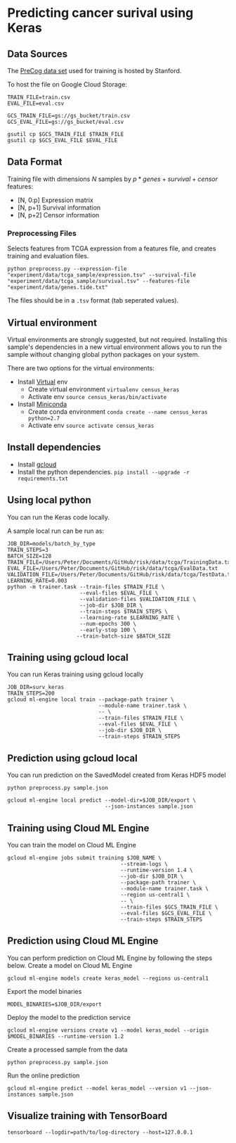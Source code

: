# Predicting cancer surival using Keras

## Data Sources

The [PreCog data set](https://precog.stanford.edu/download.php) used
for training is hosted by Stanford.

To host the file on Google Cloud Storage:

```{bash}
TRAIN_FILE=train.csv
EVAL_FILE=eval.csv

GCS_TRAIN_FILE=gs://gs_bucket/train.csv
GCS_EVAL_FILE=gs://gs_bucket/eval.csv

gsutil cp $GCS_TRAIN_FILE $TRAIN_FILE
gsutil cp $GCS_EVAL_FILE $EVAL_FILE
```

## Data Format

Training file with dimensions $N$ samples by $p*genes+survival+censor$ features:

* [N, 0:p] Expression matrix
* [N, p+1] Survival information
* [N, p+2] Censor information

### Preprocessing Files

Selects features from TCGA expression from a features file, and creates training and evaluation files.

```{bash}
python preprocess.py --expression-file "experiment/data/tcga_sample/expression.tsv" --survival-file "experiment/data/tcga_sample/survival.tsv" --features-file "experiment/data/genes.tide.txt"
```

The files should be in a `.tsv` format (tab seperated values).

## Virtual environment

Virtual environments are strongly suggested, but not required. Installing this
sample's dependencies in a new virtual environment allows you to run the sample
without changing global python packages on your system.

There are two options for the virtual environments:

* Install [Virtual](https://virtualenv.pypa.io/en/stable/) env
  * Create virtual environment `virtualenv census_keras`
  * Activate env `source census_keras/bin/activate`
* Install [Miniconda](https://conda.io/miniconda.html)
  * Create conda environment `conda create --name census_keras python=2.7`
  * Activate env `source activate census_keras`

## Install dependencies

* Install [gcloud](https://cloud.google.com/sdk/gcloud/)
* Install the python dependencies. `pip install --upgrade -r requirements.txt`

## Using local python

You can run the Keras code locally.

A sample local run can be run as:

```{bash}
JOB_DIR=models/batch_by_type
TRAIN_STEPS=3
BATCH_SIZE=128
TRAIN_FILE=/Users/Peter/Documents/GitHub/risk/data/tcga/TrainingData.txt
EVAL_FILE=/Users/Peter/Documents/GitHub/risk/data/tcga/EvalData.txt
VALIDATION_FILE=/Users/Peter/Documents/GitHub/risk/data/tcga/TestData.txt
LEARNING_RATE=0.003
python -m trainer.task --train-files $TRAIN_FILE \
                       --eval-files $EVAL_FILE \
                       --validation-files $VALIDATION_FILE \
                       --job-dir $JOB_DIR \
                       --train-steps $TRAIN_STEPS \
                       --learning-rate $LEARNING_RATE \
                       --num-epochs 300 \
                       --early-stop 100 \
                      --train-batch-size $BATCH_SIZE
```

## Training using gcloud local

You can run Keras training using gcloud locally

```{bash}
JOB_DIR=surv_keras
TRAIN_STEPS=200
gcloud ml-engine local train --package-path trainer \
                             --module-name trainer.task \
                             -- \
                             --train-files $TRAIN_FILE \
                             --eval-files $EVAL_FILE \
                             --job-dir $JOB_DIR \
                             --train-steps $TRAIN_STEPS
```

## Prediction using gcloud local

You can run prediction on the SavedModel created from Keras HDF5 model

```{bash}
python preprocess.py sample.json
```

```{bash}
gcloud ml-engine local predict --model-dir=$JOB_DIR/export \
                               --json-instances sample.json
```

## Training using Cloud ML Engine

You can train the model on Cloud ML Engine

```{bash}
gcloud ml-engine jobs submit training $JOB_NAME \
                                    --stream-logs \
                                    --runtime-version 1.4 \
                                    --job-dir $JOB_DIR \
                                    --package-path trainer \
                                    --module-name trainer.task \
                                    --region us-central1 \
                                    -- \
                                    --train-files $GCS_TRAIN_FILE \
                                    --eval-files $GCS_EVAL_FILE \
                                    --train-steps $TRAIN_STEPS
```

## Prediction using Cloud ML Engine

You can perform prediction on Cloud ML Engine by following the steps below.
Create a model on Cloud ML Engine

```{bash}
gcloud ml-engine models create keras_model --regions us-central1
```

Export the model binaries

```{bash}
MODEL_BINARIES=$JOB_DIR/export
```

Deploy the model to the prediction service

```{bash}
gcloud ml-engine versions create v1 --model keras_model --origin $MODEL_BINARIES --runtime-version 1.2
```

Create a processed sample from the data

```{bash}
python preprocess.py sample.json

```

Run the online prediction

```{bash}
gcloud ml-engine predict --model keras_model --version v1 --json-instances sample.json
```

## Visualize training with TensorBoard

```{bash}
tensorboard --logdir=path/to/log-directory --host=127.0.0.1
```